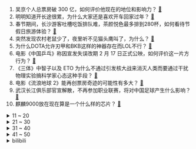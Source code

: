 1. 吴京个人总票房破 300 亿，如何评价他现在的地位和影响力？ [:link:](https://www.zhihu.com/question/580341795)
2. 明明知道开长途很累，为什么大家还是喜欢开车回家过年？ [:link:](https://www.zhihu.com/question/579246861)
3. 春节期间，长沙游客吐槽吃饭排队难，茶颜悦色最多排到280杯，如何看待节假日旅游体验？ [:link:](https://www.zhihu.com/question/580480154)
4. 突然发现农村老鼠少了，夜里听不见猫头鹰叫了，为什么？ [:link:](https://www.zhihu.com/question/565244381)
5. 为什么DOTA允许刃甲和BKB这样的神器存在而LOL不行？ [:link:](https://www.zhihu.com/question/576047641)
6. 电影《中国乒乓》称因宣发失误改期 2 月 17 日正式公映，如何评价这一片方行为？ [:link:](https://www.zhihu.com/question/580508727)
7. 《三体》中智子以及 ETO 为什么不通过引发核大战来消灭人类而要通过干扰物理实验搞科学家心态这种手段？ [:link:](https://www.zhihu.com/question/580361301)
8. 电影《流浪地球 2》能再创票房奇迹的可能性有多大？ [:link:](https://www.zhihu.com/question/577753122)
9. 武汉长江俱乐部官宣解散，不再参加职业联赛，将对中国足球产生什么影响？ [:link:](https://www.zhihu.com/question/580486993)
10. 麒麟9000放在现在算是一个什么样的芯片？ [:link:](https://www.zhihu.com/question/533516823)
<details>
<summary>11 ~ 20</summary>

11. 美国一男子被狗射杀，因狗误踩步枪扳机，如何避免此类事故发生？ [:link:](https://www.zhihu.com/question/580473633)
12. 住别墅好还是高层平层好呢？ [:link:](https://www.zhihu.com/question/436871543)
13. 柯洁的围棋水平到底有多厉害？ [:link:](https://www.zhihu.com/question/569654616)
14. 「烟花刺客」出现，网红「加特林」单价上百仍需抢，消费上千听个响，这款烟花爆火的原因有哪些？ [:link:](https://www.zhihu.com/question/579009150)
15. 农村房子被吐槽「丑」得千篇一律，什么才是中国式的美丽乡村？如何走出中国乡村的审美困境？ [:link:](https://www.zhihu.com/question/577718191)
16. 60 岁师傅偶遇钢琴露了一手，工友「他应该属于钢琴，而不属于工地」，如何看待此事？ [:link:](https://www.zhihu.com/question/578057138)
17. 古代没有焊接技术，那古代造船是怎么保证船不漏水的呢？ [:link:](https://www.zhihu.com/question/573067851)
18. 电视剧《狂飙》第 24-25 集拍得怎么样？有哪些值得关注的剧情点？ [:link:](https://www.zhihu.com/question/580385896)
19. 你对《流浪地球 2》再次出现吴孟达有什么看法？ [:link:](https://www.zhihu.com/question/579791015)
20. 电影《满江红》有哪些细节与隐喻？ [:link:](https://www.zhihu.com/question/579865692)
</details>
<details>
<summary>21 ~ 30</summary>

21. 首届中国麻将公开赛总奖金 100 万，已有 200 万名麻将爱好者成为「运动员」，你对此有何期待？ [:link:](https://www.zhihu.com/question/579615888)
22. 生命体为什么要向着复杂化的方向进化? [:link:](https://www.zhihu.com/question/580377057)
23. 曹仁在襄樊的时候干嘛不和南郡一样突击关羽？ [:link:](https://www.zhihu.com/question/580229307)
24. Windows的nt内核占比最大的语言是C还是C++？ [:link:](https://www.zhihu.com/question/579782142)
25. 今年相册里哪张过年的照片有你特别的故事？ [:link:](https://www.zhihu.com/question/580489980)
26. 俄情报机构称「乌克兰在核电站藏有美援武器，乌当局在效仿恐怖分子」，如何解读该举动？具有哪些风险？ [:link:](https://www.zhihu.com/question/580212265)
27. 《三体》中的科学边界到底应该怎么理解？科学真的有边界吗？ [:link:](https://www.zhihu.com/question/579546439)
28. 如何评价剧版《三体》第 13 集？ [:link:](https://www.zhihu.com/question/579617431)
29. 《三体》中的宇宙物理规律可以改变，那宇宙中什么可以亘古不变？ [:link:](https://www.zhihu.com/question/580193492)
30. 如果世界上就剩你一个人了，你会做什么？ [:link:](https://www.zhihu.com/question/361264164)
</details>
<details>
<summary>31 ~ 40</summary>

31. 初婚人数首次跌破 1200 万人，创下自 1985 年以来新低，如何解读此数据？哪些因素影响结婚意愿？ [:link:](https://www.zhihu.com/question/580482572)
32. 复工在即，如何有效缓解复工焦虑？ [:link:](https://www.zhihu.com/question/580467436)
33. 美国 M1 坦克、德国豹 2 坦克将被派到乌克兰，意味着什么？对俄乌局势将产生哪些影响？ [:link:](https://www.zhihu.com/question/580418611)
34. 如何评价张译在《满江红》里的表现？ [:link:](https://www.zhihu.com/question/580045028)
35. 1 月 26 日四川甘孜州泸定县发生 5.6 级地震，成都震感强烈，目前当地情况如何？ [:link:](https://www.zhihu.com/question/580529100)
36. 《三体》的英文名为什么是Three-body而不是Three-Bodies，这是不是语法错误？ [:link:](https://www.zhihu.com/question/579017605)
37. 为什么大多数孩子回家第一句话就是「我妈呢」？ [:link:](https://www.zhihu.com/question/579470348)
38. CCTV多久可以普及4K？ [:link:](https://www.zhihu.com/question/541242737)
39. 你们能想起来小时候最远的事是什么吗？ [:link:](https://www.zhihu.com/question/571251315)
40. 三年了，因为防疫，你的家乡发生了什么变化？ [:link:](https://www.zhihu.com/question/579421961)
</details>
<details>
<summary>41 ~ 50</summary>

41. 春节期间的村民个人是如何对待疫情的？ [:link:](https://www.zhihu.com/question/579421632)
42. 2023 年春节回家，你对疫情的影响感受如何？后续乡村基础医疗完善要注重哪些方面？ [:link:](https://www.zhihu.com/question/579985152)
43. 加州再现大规模枪击，3 天已有 19 人死亡，美国开年平均每天 1.6 起枪击事件，美国控枪痼疾何解？ [:link:](https://www.zhihu.com/question/580335170)
44. 张艺谋曾设想满江红全片一镜到底，但最后因节奏达不到放弃了，如何看待这一尝试？电影内容和形式有怎样关联？ [:link:](https://www.zhihu.com/question/580233561)
45. 游客起冲突致三星堆青铜人像翻倒，官方回应称「文物完好无损，已对游客进行批评教育」，有哪些信息值得关注？ [:link:](https://www.zhihu.com/question/580537038)
46. 英国一跨性别女性因作为男性时强奸两名女性获罪，将被送往女子监狱，如何看待此事？这一做法是否合适？ [:link:](https://www.zhihu.com/question/580487434)
47. 《无名》开分 6.8、知乎推荐度 84%，这一成绩符合你的预期吗？ [:link:](https://www.zhihu.com/question/580424154)
48. 下架螺蛳粉后，台当局声称因「保护」岛内产业等，要下架麻辣花生、审查魔芋爽，如何评价台当局给出的理由？ [:link:](https://www.zhihu.com/question/579452945)
49. 雅思口语怎么备考？ [:link:](https://www.zhihu.com/question/35043813)
50. 如果丢一名战锤40k里的星际战士到鬼灭之刃里的世界会有什么后果？ [:link:](https://www.zhihu.com/question/569411736)
</details><details>
<summary>bilibili</summary>

1. 史上最离谱随机挑战！我们居然随机到去找邓超蹭饭！！！【第八期】 [:link:](//www.bilibili.com/video/BV1mx4y1M7m8)
2. 离谱！强行寄生在朋友家一周，他们回来后家里变成了... [:link:](//www.bilibili.com/video/BV11R4y187Np)
3. 快拿这个视频去诈骗你们化学老师 [:link:](//www.bilibili.com/video/BV1nG4y197jd)
4. 送完这个礼物，他再也没有回过我消息…… [:link:](//www.bilibili.com/video/BV1NG4y1Q7Lz)
5. 《重生之我在云轩做花魁》1—11集无回顾合集 [:link:](//www.bilibili.com/video/BV1GG4y197TB)
6. 《崩坏：星穹铁道》跃迁PV：「太空喜剧」 [:link:](//www.bilibili.com/video/BV1fA411R7pq)
7. 今年不一样的年夜饭！ [:link:](//www.bilibili.com/video/BV1eA411k7eb)
8. 脸不疼？硬撑罢了！2022年度动画打脸大总结！【泛式】 [:link:](//www.bilibili.com/video/BV1QM411q73e)
9. 我是如何从一名建筑工人成为百万粉丝UP主的？【读评论】 [:link:](//www.bilibili.com/video/BV1Sv4y1C7Ea)
10. 《原神》「流光拾遗之旅」——仙闻篇·木版年画 [:link:](//www.bilibili.com/video/BV11R4y187kj)
<details>
<summary>11 ~ 20</summary>

11. 零下-53℃？漠河极寒风冷，感受国内最低温的力量！【科技达】 [:link:](//www.bilibili.com/video/BV11Y4y1d7vq)
12. 耗费心血还原西游记里孙悟空所做的乌金丹！吃的一刻我沉默了… [:link:](//www.bilibili.com/video/BV1YG4y1F7mD)
13. 这款8年前的游戏放在21世纪确实有点早了 [:link:](//www.bilibili.com/video/BV18Y411X7wJ)
14. 旅行者：祝你新年好运来啊啊啊啊啊啊！！！ [:link:](//www.bilibili.com/video/BV14K411k7rx)
15. 爸爸：可恶，我到底生了个什么东西 [:link:](//www.bilibili.com/video/BV1UT41117L2)
16. 再见了，暴雪。 [:link:](//www.bilibili.com/video/BV14T41127z4)
17. “一开始很搞笑很可爱，但最后绷不住了” [:link:](//www.bilibili.com/video/BV1sM411q7Er)
18. 它，今年春节档最“奇怪”的电影？ [:link:](//www.bilibili.com/video/BV1u84y177ui)
19. "他死在了最爱我的那一天，遗愿是让我永远忘记他" [:link:](//www.bilibili.com/video/BV1c24y1r73F)
20. 喜欢2022的每个瞬间，2023年接好运！ [:link:](//www.bilibili.com/video/BV1P8411w7Yf)
</details>
<details>
<summary>21 ~ 30</summary>

21. 怎样在游戏里分辨中国狙击手？ [:link:](//www.bilibili.com/video/BV1SD4y1n7su)
22. 在非洲打赌能刷新什么记录？【小约翰】 [:link:](//www.bilibili.com/video/BV1A8411w723)
23. 神仙打架！史上最强！《流浪地球2》《满江红》《熊出没之伴我熊芯》《中国乒乓》《无名》《深海》《交换人生》2023春节档排雷报告 [:link:](//www.bilibili.com/video/BV12Y411X7Ry)
24. 2023我的世界拜年纪 [:link:](//www.bilibili.com/video/BV1a24y167fo)
25. 【原神】抽奖送你满命胡桃和满命夜兰，请查收你的新年礼物！ [:link:](//www.bilibili.com/video/BV1nv4y1k7KM)
26. 当熊妈妈第一次当妈妈……虽然手忙脚乱但依然能感受到爱意满满呀～ [:link:](//www.bilibili.com/video/BV1CR4y1a7Qp)
27. 深度解析《流浪地球2》这是中国科幻迈向世界的一大步！ [:link:](//www.bilibili.com/video/BV1X8411w7mJ)
28. 库克帮雷军清库存？红米10A抵3000？我来试试！！ [:link:](//www.bilibili.com/video/BV1xv4y1k7YS)
29. 赔偿一百万！神庙逃亡为何沦为坑钱烂作？ [:link:](//www.bilibili.com/video/BV1qM411t7qN)
30. 疾 速 地 球 [:link:](//www.bilibili.com/video/BV1RG4y1D7bQ)
</details>
<details>
<summary>31 ~ 40</summary>

31. 耗时3天给德国室友炖了一盅佛跳墙, 他大受震撼 [:link:](//www.bilibili.com/video/BV1Dx4y1M7ky)
32. 奇怪！为什么北方人比南方人更爱看春晚？ [:link:](//www.bilibili.com/video/BV1CM411t7J3)
33. 【时代少年团】TNT春节太闹腾2023之曲苑杂坛 [:link:](//www.bilibili.com/video/BV1KR4y1Y7XL)
34. 兔 P P [:link:](//www.bilibili.com/video/BV1vP4y1r7qR)
35. 【原魔大电影】《丘神》第一季总集篇 [:link:](//www.bilibili.com/video/BV1vM411t7QK)
36. 冬季骑行东北，遭遇寒潮手指意外骨折，零下35度在破房子里睡了一夜 [:link:](//www.bilibili.com/video/BV1vT411f7Qg)
37. 预算拉满！打造梦中电竞办公室！ [:link:](//www.bilibili.com/video/BV1fD4y1J7u8)
38. 满配唐僧误入大观园 [:link:](//www.bilibili.com/video/BV13841137WS)
39. MC开局1像素，升级就会提高画质！最终超真实！ [:link:](//www.bilibili.com/video/BV1J24y1a7bG)
40. 什么年代了还在用神之眼？让可莉教你什么叫现代战争！【原神】 [:link:](//www.bilibili.com/video/BV1DD4y1J7EA)
</details>
<details>
<summary>41 ~ 50</summary>

41. 我的世界：开局8个钻石，完美速通地形，就是有点诡异 [:link:](//www.bilibili.com/video/BV15G4y197en)
42. 深圳市民中心灯光秀，惊现原神璃月BGM [:link:](//www.bilibili.com/video/BV1dT411Z7CC)
43. 泥头法师 我的世界永恒的MC生存 二周目EP6 [:link:](//www.bilibili.com/video/BV12G4y1X7Jm)
44. 制作“二踢脚”伴侣 [:link:](//www.bilibili.com/video/BV1RG4y1X736)
45. 【全网最完整】小胖挑战九转大肠 评委尝后咬牙切齿 小胖高呼“值了” [:link:](//www.bilibili.com/video/BV15T411f7WE)
46. 朋友第一次演大佐，结果他不像演的！ [:link:](//www.bilibili.com/video/BV1xA411k7EW)
47. 【杨扬/京歌】钟离贺岁大戏「千秋契月」原神cv原创曲/云堇 [:link:](//www.bilibili.com/video/BV1DG4y1C7SP)
48. 笑死我了，我妈过年抓到我爸“出轨”，王者荣耀应该对这件事负全责 [:link:](//www.bilibili.com/video/BV1Yy4y1d7wn)
49. 这不大水冲了王龙庙了吗？ [:link:](//www.bilibili.com/video/BV1Nx4y1M72N)
50. 终于来了！我愿称之为世界上最好吃的麻辣牛肉干！ [:link:](//www.bilibili.com/video/BV1tT41127KE)
</details>
<details>
<summary>51 ~ 60</summary>

51. 欧皇是怎么用抽卡拜年的？ [:link:](//www.bilibili.com/video/BV1a8411w7E4)
52. “过年亲戚问混的怎么了，就给他看这个视频！” [:link:](//www.bilibili.com/video/BV1dG4y1X7M5)
53. 城 市 中 央 [:link:](//www.bilibili.com/video/BV1Dx4y1M7sY)
54. 【原神新春会】我不曾忘记 | 致旅行中的你 [:link:](//www.bilibili.com/video/BV1P24y1a7Lt)
55. 「明日方舟」我准备了三年的时间，只为这一刻——一次性!精二两百个干员! [:link:](//www.bilibili.com/video/BV1ny4y1d7EV)
56. 我要做手术了，准备麻醉！警长：让我来吧！（上膛 [:link:](//www.bilibili.com/video/BV1qd4y157wP)
57. 🏮你被骗了，但是中国风🏮 [:link:](//www.bilibili.com/video/BV1SD4y1J7uY)
58. 票房第一居然没了！但它才是中国电影的希望！ [:link:](//www.bilibili.com/video/BV1Z341197Ti)
59. 坦克能回血，就可以劈吕布了 [:link:](//www.bilibili.com/video/BV12Y411X7sk)
60. 直升机能够飞起来，没有想那么简单，三分钟从原理到实操讲解 [:link:](//www.bilibili.com/video/BV1RG4y1X7cR)
</details>
<details>
<summary>61 ~ 70</summary>

61. 顺手牵羊之学以致用 [:link:](//www.bilibili.com/video/BV1HT411f7Pr)
62. 【2023东方新春宴·千华永缘】 [:link:](//www.bilibili.com/video/BV1824y1r7mK)
63. 把鸵鸟蛋做成咸蛋味道究竟如何？看着还是溏心的！ [:link:](//www.bilibili.com/video/BV1bd4y1W7Xh)
64. 是兔年，但拿鸡整活...... [:link:](//www.bilibili.com/video/BV1vx4y1M7db)
65. 1W造成3000！满血秒杀！我与神明画押！一拳打死你！ [:link:](//www.bilibili.com/video/BV1dv4y1C7xc)
66. 30岁小伙住在40元旅馆过年，第一次吃麦当劳汉堡 [:link:](//www.bilibili.com/video/BV1BY4y1d7nC)
67. 人类满级身法 [:link:](//www.bilibili.com/video/BV13P4y1z7Fm)
68. 当亲戚小孩来你家  撒旦:… [:link:](//www.bilibili.com/video/BV1gR4y1Y7yk)
69. “郝郝反思”一下，春晚小品《坑》到底坑了谁？ [:link:](//www.bilibili.com/video/BV19P4y1z7Ro)
70. 两个人，两台电脑怀着梦想海骇阔工作室成立了！！！ [:link:](//www.bilibili.com/video/BV1mK411k7Yu)
</details>
<details>
<summary>71 ~ 80</summary>

71. 【假装讲电影】男人时间循环！被困婚礼当天！彻底解放天性！和伴娘玩嗨了！ [:link:](//www.bilibili.com/video/BV1q3411R7pL)
72. 【没啥用科技】智能良筷，喂你而来 [:link:](//www.bilibili.com/video/BV1Ax4y1M7cG)
73. 瞎做的战术盔甲 [:link:](//www.bilibili.com/video/BV1Ys4y1x7jJ)
74. 10年9部，《熊出没》越看越想哭…… [:link:](//www.bilibili.com/video/BV1mG4y1D7UT)
75. 什么样的人会不小心弄丢一枚核弹？ [:link:](//www.bilibili.com/video/BV1XA411o7zn)
76. 【半佛】作为魔法，海蓝之谜卖的过于便宜 [:link:](//www.bilibili.com/video/BV1Av4y1y7xh)
77. 越是没有武器，越要变得强大！ [:link:](//www.bilibili.com/video/BV17x4y1M79L)
78. 《太想火就把所有流量密码全塞进一个视频了》 [:link:](//www.bilibili.com/video/BV1kY4y1d7xT)
79. 这个齐天大圣孙悟空烟花有点东西！ [:link:](//www.bilibili.com/video/BV19s4y1t7ea)
80. 胡桃的rap我真的不敢多看一眼 [:link:](//www.bilibili.com/video/BV1484y1j77A)
</details>
<details>
<summary>81 ~ 90</summary>

81. "完蛋了"放在嘴上的韩国人 躺的很平又摆烂 [:link:](//www.bilibili.com/video/BV12P4y1r7Kx)
82. 欧洲超万人聚集，只为来过中国年，场面吓人！ [:link:](//www.bilibili.com/video/BV1ns4y147Hc)
83. 【友尽局】玩的挺好，下次别玩了啊 [:link:](//www.bilibili.com/video/BV1eT411Z7ke)
84. 温迪来璃月了！温迪钟离一见面就直接互吹了起来！俩神都太能吹了！隔着屏幕都想笑！【磬弦奏华夜】原神3.4海灯节剧情第三天 [:link:](//www.bilibili.com/video/BV1Us4y1x7CN)
85. #抓兔兔碰运气# 兔年抓福兔啦！快来！！抓到就有好运气！ [:link:](//www.bilibili.com/video/BV1TR4y1Y7Go)
86. 迟来的回家vlog！｜嘴碎｜婚礼｜麻辣烫｜放烟花 [:link:](//www.bilibili.com/video/BV1XR4y187Pm)
87. “没有人带你看烟花的话 我带你看”、 [:link:](//www.bilibili.com/video/BV19G4y1F74j)
88. 【黑胶完整】“带来这首「我（你）不配」” [:link:](//www.bilibili.com/video/BV1qY4y1o7F1)
89. 一秒钟背个单词“revolution” [:link:](//www.bilibili.com/video/BV1NP4y1z7f7)
90. 【睡前消息541】社会化抚养概论 [:link:](//www.bilibili.com/video/BV1ED4y1n7MD)
</details>
<details>
<summary>91 ~ 100</summary>

91. 【鬼畜电影】熊出没之雪岭熊疯（90分钟完整版） [:link:](//www.bilibili.com/video/BV1EG4y1c7zX)
92. 一盘摆成画的菜要多少钱？九吃帝王蟹，还要吞下传世名画【凭啥这么贵ep51-蟹仙画宴】 [:link:](//www.bilibili.com/video/BV19y4y1R7ry)
93. 860万粉丝UP主开什么车？中国BOY又又换车了！ [:link:](//www.bilibili.com/video/BV1SY4y1Z7AG)
94. 《初见照相馆》是全宇宙最好的小品！暗含15个无人发现的惊人细节！ [:link:](//www.bilibili.com/video/BV1vs4y147nd)
95. 做了一个梦，然后画了这个画 [:link:](//www.bilibili.com/video/BV1c24y1r7j2)
96. 对联：对对对，祝您新年快乐 [:link:](//www.bilibili.com/video/BV1ST411Z7KS)
97. 用10个月时间，亲手种一朵棉花是什么体验？ [:link:](//www.bilibili.com/video/BV1E8411P7qa)
98. 和家人一起看抬头见喜！ [:link:](//www.bilibili.com/video/BV1hP4y1r7AF)
99. 吐槽完今年春晚，我很怀念她【飘飘】 [:link:](//www.bilibili.com/video/BV1oG4y1X7G7)
100. 高科技声波清洗骷髅钻石饰品一秒告诉你它有多脏 [:link:](//www.bilibili.com/video/BV16v4y1r7DC)
</details></details>